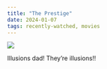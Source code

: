 ```yaml
---
title: "The Prestige"
date: 2024-01-07
tags: recently-watched, movies
---
```


 <p><img src="https://a.ltrbxd.com/resized/film-poster/5/1/1/4/7/51147-the-prestige-0-600-0-900-crop.jpg?v=ad7e891177"/></p> <p>Illusions dad! They’re illusions!!</p>